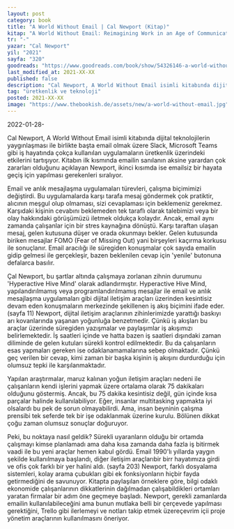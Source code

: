 ```yaml
---
layout: post
category: book
title: "A World Without Email | Cal Newport (Kitap)"
kitap: "A World Without Email: Reimagining Work in an Age of Communication Overload"
tr: "-"
yazar: "Cal Newport"
yil: "2021"
sayfa: "320"
goodreads: "https://www.goodreads.com/book/show/54326146-a-world-without-email"
last_modified_at: 2021-XX-XX
published: false
description: "Cal Newport, A World Without Email isimli kitabında dijital teknolojilerin yaygınlaşması ile birlikte başta email olmak üzere Slack, Microsoft Teams gibi iş hayatında çokça kullanılan uygulamaların üretkenlik üzerindeki etkilerini tartışıyor."
tag: "üretkenlik ve teknoloji"
posted: 2021-XX-XX
image: "https://www.thebookish.de/assets/new/a-world-without-email.jpg"
---
```


2022-01-28-

Cal Newport, A World Without Email isimli kitabında dijital teknolojilerin yaygınlaşması ile birlikte başta email olmak üzere Slack, Microsoft Teams gibi iş hayatında çokça kullanılan uygulamaların üretkenlik üzerindeki etkilerini tartışıyor. Kitabın ilk kısmında emailin sanılanın aksine yarardan çok zararları olduğunu açıklayan Newport, ikinci kısımda ise emailsiz bir hayata geçiş için yapılması gerekenleri sıralıyor.

Email ve anlık mesajlaşma uygulamaları türevleri, çalışma biçimimizi değiştirdi. Bu uygulamalarda karşı tarafa mesaj göndermek çok pratiktir, alıcının meşgul olup olmaması, sizi cevaplaması için beklemeniz gerekmez. Karşıdaki kişinin cevabını beklemeden tek taraflı olarak talebimizi veya bir olay hakkındaki görüşümüzü iletmek oldukça kolaydır. Ancak, email aynı zamanda çalışanlar için bir stres kaynağına dönüştü. Karşı taraftan ulaşan mesaj, gelen kutusuna düşer ve orada okunmayı bekler. Gelen kutusunda biriken mesajlar FOMO (Fear of Missing Out) yani birşeyleri kaçırma korkusu ile sonuçlanır. Email aracılığı ile süregiden konuşmalar çok sayıda emailin gidip gelmesi ile gerçekleşir, bazen beklenilen cevap için 'yenile' butonuna defalarca basılır.

Çal Newport, bu şartlar altında çalışmaya zorlanan zihnin durumunu 'Hyperactive Hive Mind' olarak adlandırmıştır. Hyperactive Hive Mind, yapılandırılmamış veya programlandırılmamış mesajlar ile email ve anlık mesajlaşma uygulamaları gibi dijital iletişim araçları üzerinden kesintisiz devam eden konuşmaların merkezinde şekillenen iş akış biçimini ifade eder. (sayfa 11) Newport, dijital iletişim araçlarının zihinlerimizde yarattığı baskıyı arı kovanlarında yaşanan yoğunluğa benzetmedir. Çünkü iş akışları bu araçlar üzerinde süregiden yazışmalar ve paylaşımlar iş akışımızı belirlemektedir. İş saatleri içinde ve hatta bazen iş saatleri dışındaki zaman diliminde de gelen kutuları sürekli kontrol edilmektedir. Bu da çalışanların esas yapmaları gereken ise odaklanamamalarına sebep olmaktadır. Çünkü geç verilen bir cevap, kimi zaman bir başka kişinin iş akışını durdurduğu için olumsuz tepki ile karşılanmaktadır.

Yapılan araştırmalar, maruz kalınan yoğun iletişim araçları nedeni ile çalışanların kendi işlerini yapmak üzere ortalama olarak 75 dakikaları olduğunu göstermiş. Ancak, bu 75 dakika kesintisiz değil, gün içinde kısa parçalar halinde kullanılabiliyor. Eğer, insanlar multitasking yapmakta iyi olsalardı bu pek de sorun olmayabilirdi. Ama, insan beyninin çalışma prensibi tek seferde tek bir işe odaklanmak üzerine kurulu. Bölünen dikkat çoğu zaman olumsuz sonuçlar doğuruyor.

Peki, bu noktaya nasıl geldik? Sürekli uyaranların olduğu bir ortamda çalışmayı kimse planlamadı ama daha kısa zamanda daha fazla iş bitirmek vaadi ile bu yeni araçlar hemen kabul gördü. Email 1990'lı yıllarda yaygın şekilde kullanılmaya başlandı, diğer iletişim araçlarıbir birr hayatımıza girdi ve ofis çok farklı bir yer halini aldı. (sayfa 203) Newport, farklı dosyalama sistemleri, kolay arama çubukları gibi ek fonksiyonların hiçbir fayda getirmediğini de savunuyor. Kitapta paylaşılan örneklere göre, bilgi odaklı ekonomide çalışanlarının dikkatlerinin dağılmadan çalışabildikleri ortamları yaratan firmalar bir adım öne geçmeye başladı. Newport, gerekli zamanlarda emailin kullanılabileceğini ama bunun mutlaka belli bir çerçevede yapılması gerektiğini, Trello gibi ilerlemeyi ve notları takip etmek üzereçevrim içii proje yönetim araçlarının kullanılmasını öneriyor.

